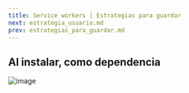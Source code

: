 ```yaml
---
title: Service workers | Estrategias para guardar
next: estrategia_usuario.md
prev: estrategias_para_guardar.md
---
```


## Al instalar, como dependencia


![image](https://user-images.githubusercontent.com/5105812/39146524-621b3424-470d-11e8-8252-cf5bcde0c3fa.png)
